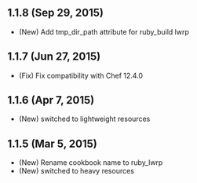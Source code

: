 ## 1.1.8 (Sep 29, 2015)
* (New) Add tmp_dir_path attribute for ruby_build lwrp

## 1.1.7 (Jun 27, 2015)
* (Fix) Fix compatibility with Chef 12.4.0

## 1.1.6 (Apr 7, 2015)
* (New) switched to lightweight resources

## 1.1.5 (Mar 5, 2015)
* (New) Rename cookbook name to ruby_lwrp
* (New) switched to heavy resources

